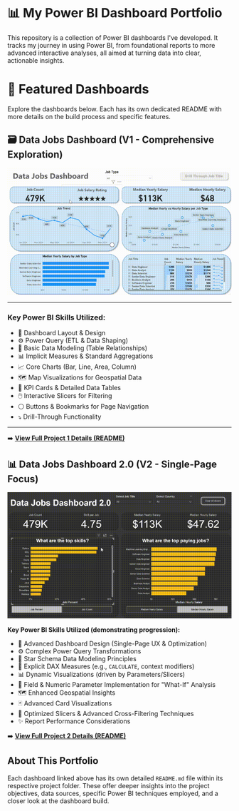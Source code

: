 # 📊 My Power BI Dashboard Portfolio

This repository is a collection of Power BI dashboards I've developed. It tracks my journey in using Power BI, from foundational reports to more advanced interactive analyses, all aimed at turning data into clear, actionable insights.

# 🧩 Featured Dashboards

Explore the dashboards below. Each has its own dedicated README with more details on the build process and specific features.

## 🗃️ Data Jobs Dashboard (V1 - Comprehensive Exploration)

![Dashboard#1_Gif](/images/output2.gif)

---

### **Key Power BI Skills Utilized:**
* 🎨 Dashboard Layout & Design  
* ⚙️ Power Query (ETL & Data Shaping)  
* 🔗 Basic Data Modeling (Table Relationships)  
* 📊 Implicit Measures & Standard Aggregations  
* 📈 Core Charts (Bar, Line, Area, Column)  
* 🗺️ Map Visualizations for Geospatial Data  
* 🔢 KPI Cards & Detailed Data Tables  
* 🖱️ Interactive Slicers for Filtering  
* ⚪ Buttons & Bookmarks for Page Navigation  
* ⤵️ Drill-Through Functionality  

---

➡️  [**View Full Project 1 Details (README)**](/Data_Jobs_v1/README.md)

## 📊 Data Jobs Dashboard 2.0 (V2 - Single-Page Focus)
![Data Jobs Dashboard 2.0](/Data_Jobs_v2/output.gif)

**Key Power BI Skills Utilized (demonstrating progression):**
* 🎨 Advanced Dashboard Design (Single-Page UX & Optimization)
* ⚙️ Complex Power Query Transformations
* 🌟 Star Schema Data Modeling Principles
* 🧮 Explicit DAX Measures (e.g., `CALCULATE`, context modifiers)
* 📊 Dynamic Visualizations (driven by Parameters/Slicers)
* 📏 Field & Numeric Parameter Implementation for "What-If" Analysis
* 🗺️ Enhanced Geospatial Insights
* 🃏 Advanced Card Visualizations
* 🔁 Optimized Slicers & Advanced Cross-Filtering Techniques
* ✨ Report Performance Considerations

➡️ [**View Full Project 2 Details (README)**](/Data_Jobs_v2/README.md)

## About This Portfolio

Each dashboard linked above has its own detailed `README.md` file within its respective project folder. These offer deeper insights into the project objectives, data sources, specific Power BI techniques employed, and a closer look at the dashboard build.
